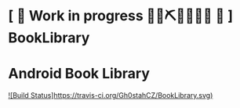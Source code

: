 # \[ 🚧 Work in progress 👷‍♀️⛏👷🔧️👷🔧 🚧 \] BookLibrary
# Android Book Library
[![Build Status]https://travis-ci.org/Gh0stahCZ/BookLibrary.svg)](https://travis-ci.org/Gh0stahCZ/BookLibrary)

